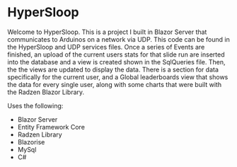 # HyperSloop

Welcome to HyperSloop. 
This is a project I built in Blazor Server that communicates to Arduinos on a network via UDP. This code can be found in the HyperSloop and UDP services files. Once a series of Events are finished, an upload of the current users stats for that slide run are inserted into the database and a view is created shown in the SqlQueries file. Then, the the views are updated to display the data. There is a section for data specifically for the current user, and a Global leaderboards view that shows the data for every single user, along with some charts that were built with the Radzen Blazor Library. 

Uses the following:
- Blazor Server
- Entity Framework Core
- Radzen Library 
- Blazorise
- MySql
- C#
